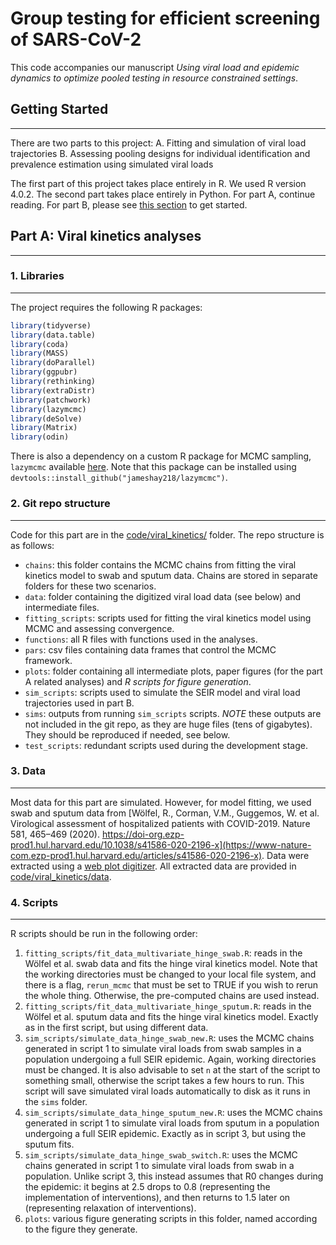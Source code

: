 # Group testing for efficient screening of SARS-CoV-2
This code accompanies our manuscript *Using viral load and epidemic dynamics to optimize pooled testing in resource constrained settings*.

## Getting Started
------------
There are two parts to this project:
  A. Fitting and simulation of viral load trajectories
  B. Assessing pooling designs for individual identification and prevalence estimation using simulated viral loads
  
The first part of this project takes place entirely in R. We used R version 4.0.2. The second part takes place entirely in Python. For part A, continue reading. For part B, please see [this section](code/group_test_simulations/README.md) to get started.


## Part A: Viral kinetics analyses
------------

### 1. Libraries
------------
The project requires the following R packages:
```r
library(tidyverse)
library(data.table)
library(coda)
library(MASS)
library(doParallel)
library(ggpubr)
library(rethinking)
library(extraDistr)
library(patchwork)
library(lazymcmc)
library(deSolve)
library(Matrix)
library(odin)
```
  
There is also a dependency on a custom R package for MCMC sampling, `lazymcmc` available [here](https://github.com/jameshay218/lazymcmc). Note that this package can be installed using `devtools::install_github("jameshay218/lazymcmc")`.

### 2. Git repo structure
------------
Code for this part are in the [code/viral_kinetics/](https://github.com/cleary-lab/covid19-group-tests/tree/master/code/viral_kinetics/) folder. The repo structure is as follows:
  - `chains`: this folder contains the MCMC chains from fitting the viral kinetics model to swab and sputum data. Chains are stored in separate folders for these two scenarios.
  - `data`: folder containing the digitized viral load data (see below) and intermediate files.
  - `fitting_scripts`: scripts used for fitting the viral kinetics model using MCMC and assessing convergence.
  - `functions`: all R files with functions used in the analyses.
  - `pars`: csv files containing data frames that control the MCMC framework.
  - `plots`: folder containing all intermediate plots, paper figures (for the part A related analyses) and *R scripts for figure generation*.
  - `sim_scripts`: scripts used to simulate the SEIR model and viral load trajectories used in part B.
  - `sims`: outputs from running `sim_scripts` scripts. *NOTE* these outputs are not included in the git repo, as they are huge files (tens of gigabytes). They should be reproduced if needed, see below.
  - `test_scripts`: redundant scripts used during the development stage.

### 3. Data
------------
Most data for this part are simulated. However, for model fitting, we used swab and sputum data from [Wölfel, R., Corman, V.M., Guggemos, W. et al. Virological assessment of hospitalized patients with COVID-2019. Nature 581, 465–469 (2020). https://doi-org.ezp-prod1.hul.harvard.edu/10.1038/s41586-020-2196-x](https://www-nature-com.ezp-prod1.hul.harvard.edu/articles/s41586-020-2196-x). Data were extracted using a [web plot digitizer](https://automeris.io/WebPlotDigitizer/). All extracted data are provided in [code/viral_kinetics/data](https://github.com/cleary-lab/covid19-group-tests/tree/master/code/viral_kinetics/data).

### 4. Scripts
------------
R scripts should be run in the following order:
  1. `fitting_scripts/fit_data_multivariate_hinge_swab.R`: reads in the Wölfel et al. swab data and fits the hinge viral kinetics model. Note that the working directories must be changed to your local file system, and there is a flag, `rerun_mcmc` that must be set to TRUE if you wish to rerun the whole thing. Otherwise, the pre-computed chains are used instead.
  2. `fitting_scripts/fit_data_multivariate_hinge_sputum.R`: reads in the Wölfel et al. sputum data and fits the hinge viral kinetics model. Exactly as in the first script, but using different data.
  3. `sim_scripts/simulate_data_hinge_swab_new.R`: uses the MCMC chains generated in script 1 to simulate viral loads from swab samples in a population undergoing a full SEIR epidemic. Again, working directories must be changed. It is also advisable to set `n` at the start of the script to something small, otherwise the script takes a few hours to run. This script will save simulated viral loads automatically to disk as it runs in the `sims` folder.
  4. `sim_scripts/simulate_data_hinge_sputum_new.R`: uses the MCMC chains generated in script 1 to simulate viral loads from sputum in a population undergoing a full SEIR epidemic. Exactly as in script 3, but using the sputum fits.
  5. `sim_scripts/simulate_data_hinge_swab_switch.R`: uses the MCMC chains generated in script 1 to simulate viral loads from swab in a population. Unlike script 3, this instead assumes that R0 changes during the epidemic: it begins at 2.5 drops to 0.8 (representing the implementation of interventions), and then returns to 1.5 later on (representing relaxation of interventions).
  6. `plots`: various figure generating scripts in this folder, named according to the figure they generate.


  


